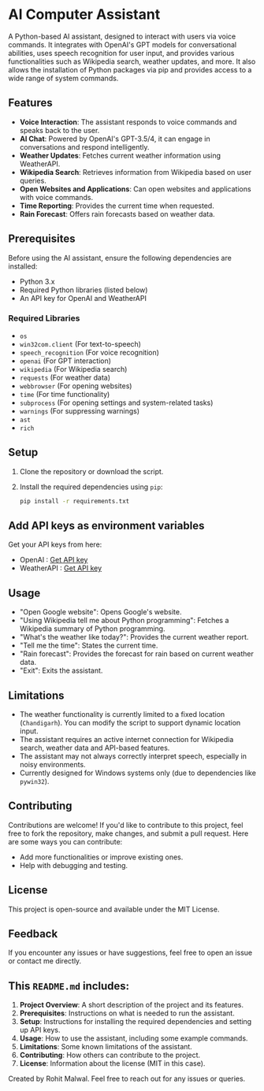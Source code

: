 # AI Computer Assistant

A Python-based AI assistant, designed to interact with users via voice commands. It integrates with OpenAI's GPT models for conversational abilities, uses speech recognition for user input, and provides various functionalities such as Wikipedia search, weather updates, and more. It also allows the installation of Python packages via pip and provides access to a wide range of system commands.

## Features

- **Voice Interaction**: The assistant responds to voice commands and speaks back to the user.
- **AI Chat**: Powered by OpenAI's GPT-3.5/4, it can engage in conversations and respond intelligently.
- **Weather Updates**: Fetches current weather information using WeatherAPI.
- **Wikipedia Search**: Retrieves information from Wikipedia based on user queries.
- **Open Websites and Applications**: Can open websites and applications with voice commands.
- **Time Reporting**: Provides the current time when requested.
- **Rain Forecast**: Offers rain forecasts based on weather data.

## Prerequisites

Before using the AI assistant, ensure the following dependencies are installed:

- Python 3.x
- Required Python libraries (listed below)
- An API key for OpenAI and WeatherAPI

### Required Libraries

- `os`
- `win32com.client` (For text-to-speech)
- `speech_recognition` (For voice recognition)
- `openai` (For GPT interaction)
- `wikipedia` (For Wikipedia search)
- `requests` (For weather data)
- `webbrowser` (For opening websites)
- `time` (For time functionality)
- `subprocess` (For opening settings and system-related tasks)
- `warnings` (For suppressing warnings)
- `ast`
- `rich`

## Setup

1. Clone the repository or download the script.
2. Install the required dependencies using `pip`:

   ```bash
   pip install -r requirements.txt
## Add API keys as environment variables

Get your API keys from here:

- OpenAI : <a href="https://www.openai.com" target="_blank">Get API key</a>
- WeatherAPI : <a href="https://www.weatherapi.com" target="_blank">Get API key</a>

## Usage

- "Open Google website": Opens Google's website.
- "Using Wikipedia tell me about Python programming": Fetches a Wikipedia summary of Python programming.
- "What's the weather like today?": Provides the current weather report.
- "Tell me the time": States the current time.
- "Rain forecast": Provides the forecast for rain based on current weather data.
- "Exit": Exits the assistant.

## Limitations

- The weather functionality is currently limited to a fixed location (`Chandigarh`). You can modify the script to support dynamic location input.
- The assistant requires an active internet connection for Wikipedia search, weather data and API-based features.
- The assistant may not always correctly interpret speech, especially in noisy environments.
- Currently designed for Windows systems only (due to dependencies like `pywin32`).

## Contributing

Contributions are welcome! If you'd like to contribute to this project, feel free to fork the repository, make changes, and submit a pull request. Here are some ways you can contribute:

- Add more functionalities or improve existing ones.
- Help with debugging and testing.

## License

This project is open-source and available under the MIT License.

## Feedback

If you encounter any issues or have suggestions, feel free to open an issue or contact me directly.


## This `README.md` includes:

1. **Project Overview**: A short description of the project and its features.
2. **Prerequisites**: Instructions on what is needed to run the assistant.
3. **Setup**: Instructions for installing the required dependencies and setting up API keys.
4. **Usage**: How to use the assistant, including some example commands.
5. **Limitations**: Some known limitations of the assistant.
6. **Contributing**: How others can contribute to the project.
7. **License**: Information about the license (MIT in this case).


Created by Rohit Malwal. Feel free to reach out for any issues or queries.